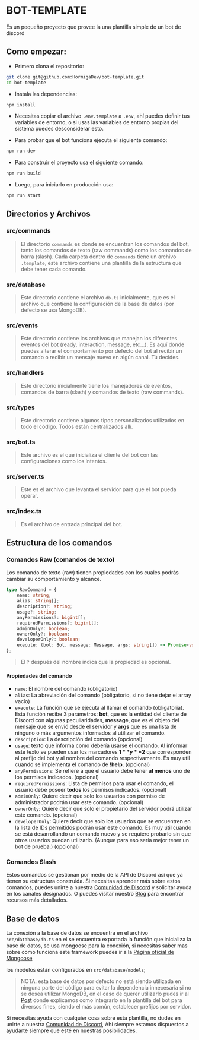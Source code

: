 # BOT-TEMPLATE

Es un pequeño proyecto que provee la una plantilla simple de un bot de discord

## Como empezar:

-   Primero clona el repositorio:

```bash
git clone git@github.com:HormigaDev/bot-template.git
cd bot-template
```

-   Instala las dependencias:

```bash
npm install
```

-   Necesitas copiar el archivo `.env.template` a `.env`, ahí puedes definir tus variables de entorno, o si usas las variables de entorno propias del sistema puedes desconsiderar esto.

-   Para probar que el bot funciona ejecuta el siguiente comando:

```bash
npm run dev
```

-   Para construir el proyecto usa el siguiente comando:

```bash
npm run build
```

-   Luego, para iniciarlo en producción usa:

```bash
npm run start
```

## Directorios y Archivos

### src/commands

> El directorio `commands` es donde se encuentran los comandos del bot, tanto los comandos de texto (raw commands) como los comandos de barra (slash).
> Cada carpeta dentro de `commands` tiene un archivo `.template`, este archivo contiene una plantilla de la estructura que debe tener cada comando.

### src/database

> Este directorio contiene el archivo `db.ts` inicialmente, que es el archivo que contiene la configuración de la base de datos (por defecto se usa MongoDB).

### src/events

> Este directorio contiene los archivos que manejan los diferentes eventos del bot (ready, interaction, message, etc...). Es aquí donde puedes alterar el comportamiento por defecto del bot al recibir un comando o recibir un mensaje nuevo en algún canal. Tú decides.

### src/handlers

> Este directorio inicialmente tiene los manejadores de eventos, comandos de barra (slash) y comandos de texto (raw commands).

### src/types

> Este directorio contiene algunos tipos personalizados utilizados en todo el código. Todos están centralizados allí.

### src/bot.ts

> Este archivo es el que inicializa el cliente del bot con las configuraciones como los intentos.

### src/server.ts

> Este es el archivo que levanta el servidor para que el bot pueda operar.

### src/index.ts

> Es el archivo de entrada principal del bot.

## Estructura de los comandos

### Comandos Raw (comandos de texto)

Los comando de texto (raw) tienen propiedades con los cuales podrás cambiar su comportamiento y alcance.

```typescript
type RawCommand = {
    name: string;
    alias: string[];
    description?: string;
    usage?: string;
    anyPermissions?: bigint[];
    requiredPermissions?: bigint[];
    adminOnly?: boolean;
    ownerOnly?: boolean;
    developerOnly?: boolean;
    execute: (bot: Bot, message: Message, args: string[]) => Promise<void>;
};
```

> El `?` después del nombre indica que la propiedad es opcional.

#### Propiedades del comando

-   `name`: El nombre del comando (obligatorio)
-   `alias`: La abreviación del comando (obligatorio, si no tiene dejar el array vacío)
-   `execute`: La función que se ejecuta al llamar el comando (obligatoria). Esta función recibe 3 parámetros: **bot**, que es la entidad del cliente de Discord con algunas peculiaridades, **message**, que es el objeto del mensaje que se envió desde el servidor y **args** que es una lista de ninguno o más argumentos informados al utilizar el comando.
-   `description`: La descripción del comando (opcional)
-   `usage`: texto que informa como debería usarse el comando. Al informar este texto se pueden usar los marcadores **$1** y **$2** que corresponden al prefijo del bot y al nombre del comando respectivamente. Es muy util cuando se implementa el comando de **!help**. (opcional)
-   `anyPermissions`: Se refiere a que el usuario debe tener **al menos** uno de los permisos indicados. (opcional)
-   `requiredPermissions`: Lista de permisos para usar el comando, el usuario debe poseer **todos** los permisos indicados. (opcional)
-   `adminOnly`: Quiere decir que solo los usuarios con permiso de administrador podrán usar este comando. (opcional)
-   `ownerOnly`: Quiere decir que solo el propietario del servidor podrá utilizar este comando. (opcional)
-   `developerOnly`: Quiere decir que solo los usuarios que se encuentren en la lista de IDs permitidos podrán usar este comando. Es muy útil cuando se está desarrollando un comando nuevo y se requiere probarlo sin que otros usuarios puedan utilizarlo. (Aunque para eso sería mejor tener un bot de prueba.) (opcional)

### Comandos Slash

Estos comandos se gestionan por medio de la API de Discord así que ya tienen su estructura construida.
Si necesitas aprender más sobre estos comandos, puedes unirte a nuestra [Comunidad de Discord](https://discord.gg/Rx5Db2WBF3) y solicitar ayuda en los canales designados.
O puedes visitar nuestro [Blog](https://blog.hormiga.dev) para encontrar recursos más detallados.

## Base de datos

La conexión a la base de datos se encuentra en el archivo `src/database/db.ts` en el se encuentra exportada la función que inicializa la base de datos, se usa mongoose para la conexión, si necesitas saber mas sobre como funciona este framework puedes ir a la [Página oficial de Mongoose](https://mongoosejs.com/)

los modelos están configurados en `src/database/models`;

> NOTA: esta base de datos por defecto no está siendo utilizada en ninguna parte del código para evitar la dependencia innecesaria si no se desea utilizar MongoDB, en el caso de querer utilizarlo pudes ir al [Post](https://blog.hormiga.dev/posts/404) donde explicamos como integrarlo en la plantilla del bot para diversos fines, siendo el más común, establecer prefijos por servidor.

Si necesitas ayuda con cualquier cosa sobre esta plantilla, no dudes en unirte a nuestra [Comunidad de Discord](https://discord.gg/Rx5Db2WBF3), Ahí siempre estamos dispuestos a ayudarte siempre que esté en nuestras posibilidades.
